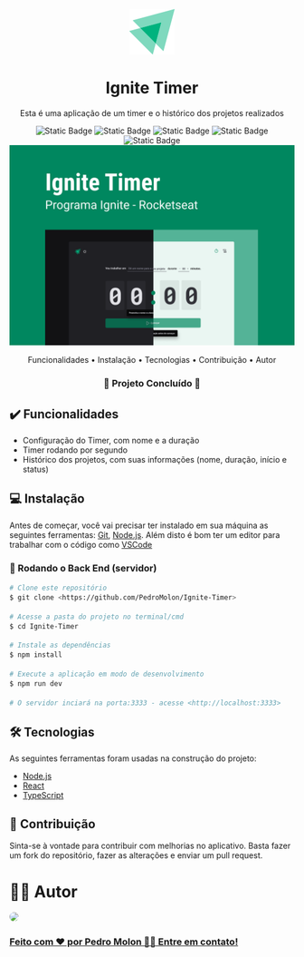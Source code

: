 <p align="center">
  <img src="src/assets/logo.svg" alt="O" />
  <h1 align="center">Ignite Timer</h1>
</p>

<p align="center">Esta é uma aplicação de um timer e o histórico dos projetos realizados</p>

<div align="center">
  <img alt="Static Badge" src="https://img.shields.io/badge/React-03b37e">
  <img alt="Static Badge" src="https://img.shields.io/badge/Visual_Studio-03b37e">
  <img alt="Static Badge" src="https://img.shields.io/badge/Languages-4-03b37e">
  <img alt="Static Badge" src="https://img.shields.io/badge/npm-10.2.4-03b37e">
  <img alt="Static Badge" src="https://img.shields.io/badge/License-MIT-03b37e">
</div>

<img src="src/assets/cover.png" alt="Cover"/>

<p align="center">
 <a href="#funcionalidades" style="text-decoration: none">Funcionalidades</a> • 
 <a href="#instalação" style="text-decoration: none">Instalação</a> • 
 <a href="#tecnologias" style="text-decoration: none">Tecnologias</a> • 
 <a href="#contribuição" style="text-decoration: none">Contribuição</a> • 
 <a href="#autor" style="text-decoration: none">Autor</a>
</p>

<h3 align="center">🚀 Projeto Concluído 🚀</h3>

<h2 id="funcionalidades">✔️ Funcionalidades</h2>

- Configuração do Timer, com nome e a duração
- Timer rodando por segundo
- Histórico dos projetos, com suas informações (nome, duração, início e status)

<h2 id="instalação">💻 Instalação</h2>

Antes de começar, você vai precisar ter instalado em sua máquina as seguintes ferramentas:
[Git](https://git-scm.com), [Node.js](https://nodejs.org/en/). 
Além disto é bom ter um editor para trabalhar com o código como [VSCode](https://code.visualstudio.com/)

### 🎲 Rodando o Back End (servidor)

```bash
# Clone este repositório
$ git clone <https://github.com/PedroMolon/Ignite-Timer>

# Acesse a pasta do projeto no terminal/cmd
$ cd Ignite-Timer

# Instale as dependências
$ npm install

# Execute a aplicação em modo de desenvolvimento
$ npm run dev

# O servidor inciará na porta:3333 - acesse <http://localhost:3333>
```

<h2 id="tecnologias">🛠 Tecnologias</h2>

As seguintes ferramentas foram usadas na construção do projeto:

- [Node.js](https://nodejs.org/en/)
- [React](https://pt-br.reactjs.org/)
- [TypeScript](https://www.typescriptlang.org/)

<h2 id="contribuição">👋 Contribuição</h2>

Sinta-se à vontade para contribuir com melhorias no aplicativo. Basta fazer um fork do repositório, fazer as alterações e enviar um pull request.

<h1 id="autor">👨‍💻 Autor</h1>

<a href="https://github.com/PedroMolon">
  <img src="https://github.com/PedroMolon.png" width="100px" style="border-radius: 999px"/>
  <h3>Feito com ❤️ por Pedro Molon 👋🏽 Entre em contato!</h3>
</a>
